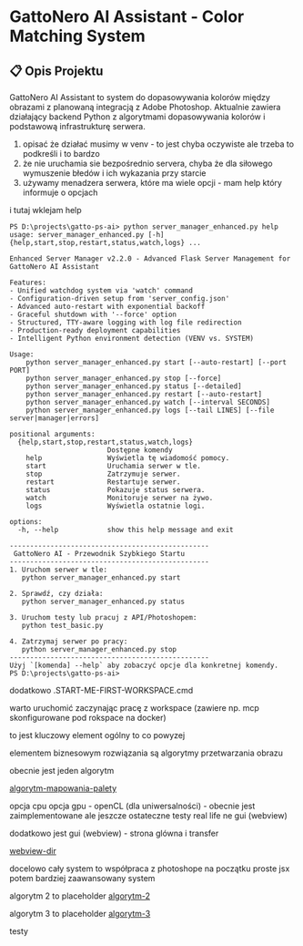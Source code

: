 # GattoNero AI Assistant - Color Matching System

## 📋 Opis Projektu

GattoNero AI Assistant to system do dopasowywania kolorów między obrazami z planowaną integracją z Adobe Photoshop. Aktualnie zawiera działający backend Python z algorytmami dopasowywania kolorów i podstawową infrastrukturę serwera.

<ai-to-improve>

1. opisać że działać musimy w venv - to jest chyba oczywiste ale trzeba to podkreśli i to bardzo
2. że nie uruchamia sie bezpośrednio servera, chyba że dla siłowego wymuszenie błedów i ich wykazania przy starcie
3. używamy menadzera serwera, które ma wiele opcji - mam help który informuje o opcjach

i tutaj wklejam help

```
PS D:\projects\gatto-ps-ai> python server_manager_enhanced.py help
usage: server_manager_enhanced.py [-h] {help,start,stop,restart,status,watch,logs} ...

Enhanced Server Manager v2.2.0 - Advanced Flask Server Management for GattoNero AI Assistant

Features:
- Unified watchdog system via 'watch' command
- Configuration-driven setup from 'server_config.json'
- Advanced auto-restart with exponential backoff
- Graceful shutdown with '--force' option
- Structured, TTY-aware logging with log file redirection
- Production-ready deployment capabilities
- Intelligent Python environment detection (VENV vs. SYSTEM)

Usage:
    python server_manager_enhanced.py start [--auto-restart] [--port PORT]
    python server_manager_enhanced.py stop [--force]
    python server_manager_enhanced.py status [--detailed]
    python server_manager_enhanced.py restart [--auto-restart]
    python server_manager_enhanced.py watch [--interval SECONDS]
    python server_manager_enhanced.py logs [--tail LINES] [--file server|manager|errors]

positional arguments:
  {help,start,stop,restart,status,watch,logs}
                        Dostępne komendy
    help                Wyświetla tę wiadomość pomocy.
    start               Uruchamia serwer w tle.
    stop                Zatrzymuje serwer.
    restart             Restartuje serwer.
    status              Pokazuje status serwera.
    watch               Monitoruje serwer na żywo.
    logs                Wyświetla ostatnie logi.

options:
  -h, --help            show this help message and exit

-------------------------------------------------
 GattoNero AI - Przewodnik Szybkiego Startu
-------------------------------------------------
1. Uruchom serwer w tle:
   python server_manager_enhanced.py start

2. Sprawdź, czy działa:
   python server_manager_enhanced.py status

3. Uruchom testy lub pracuj z API/Photoshopem:
   python test_basic.py

4. Zatrzymaj serwer po pracy:
   python server_manager_enhanced.py stop
-------------------------------------------------
Użyj `[komenda] --help` aby zobaczyć opcje dla konkretnej komendy.
PS D:\projects\gatto-ps-ai>
```

dodatkowo .START-ME-FIRST-WORKSPACE.cmd

warto uruchomić zaczynając pracę z workspace (zawiere np. mcp skonfigurowane pod rokspace na docker)

to jest kluczowy element ogólny to co powyzej

elementem biznesowym rozwiązania są algorytmy przetwarzania obrazu

obecnie jest jeden algorytm

[algorytm-mapowania-palety](app/algorithms/algorithm_01_palette)

opcja cpu
opcja gpu - openCL (dla uniwersalności) - obecnie jest zaimplementowane ale jeszcze ostateczne testy real life ne gui (webview)

dodatkowo jest gui (webview) - strona glówna i transfer

[webview-dir](app/webview)

docelowo cały system to współpraca z photoshope na początku proste jsx potem bardziej zaawansowany system

algorytm 2 to placeholder
[algorytm-2](app/algorithms/algorithm_02_statistical)

algorytm 3 to placeholder
[algorytm-3](app/algorithms/algorithm_03_histogram)

testy

</ai-to-improve>

